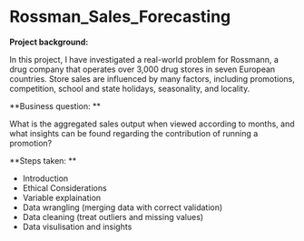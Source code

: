 # Rossman_Sales_Forecasting

**Project background:**

In this project, I have investigated a real-world problem for Rossmann, a drug company that operates over 3,000 drug stores in seven European countries. Store sales are influenced by many factors, including promotions, competition, school and state holidays, seasonality, and locality.

**Business question: **

What is the aggregated sales output when viewed according to months, and what insights can be found regarding the contribution of running a promotion? 

**Steps taken: **

- Introduction
- Ethical Considerations
- Variable explaination
- Data wrangling (merging data with correct validation)
- Data cleaning (treat outliers and missing values)
- Data visulisation and insights
